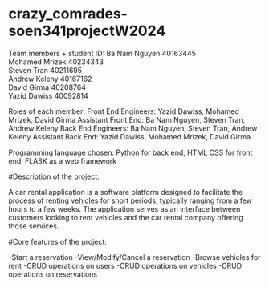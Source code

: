 # crazy_comrades-soen341projectW2024

Team members + student ID: 
Ba Nam Nguyen	40163445	
Mohamed Mrizek	40234343		 
Steven Tran	40211695	 	 
Andrew Keleny	40167162	 	 
David Girma	40208764	 	 
Yazid Dawiss	40092814	 

Roles of each member:
Front End Engineers: Yazid Dawiss, Mohamed Mrizek, David Girma
Assistant Front End: Ba Nam Nguyen, Steven Tran, Andrew Keleny
Back End Engineers: Ba Nam Nguyen, Steven Tran, Andrew Keleny
Assistant Back End: Yazid Dawiss, Mohamed Mrizek, David Girma

Programming language chosen: Python for back end, HTML CSS for front end, FLASK as a web framework

#Description of the project:

A car rental application is a software platform designed to facilitate the process of renting vehicles for short periods, typically ranging from a few hours to a few weeks. The application serves as an interface between customers looking to rent vehicles and the car rental company offering those services.

#Core features of the project:

-Start a reservation
-View/Modify/Cancel a reservation
-Browse vehicles for rent
-CRUD operations on users
-CRUD operations on vehicles
-CRUD operations on reservations

